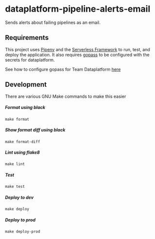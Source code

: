# dataplatform-pipeline-alerts-email
Sends alerts about failing pipelines as an email.


## Requirements
This project uses [Pipenv](https://github.com/pypa/pipenv) and
the [Serverless Framework](https://www.serverless.com/) to run, test,
and deploy the application.
It also requires [gopass](https://github.com/gopasspw/gopass) to be configured
with the secrets for dataplatform.  

See how to configure gopass for Team Dataplatform
[here](https://github.oslo.kommune.no/origo-dataplatform/dataplatform-gopass-secrets)

## Development
There are various GNU Make commands to make this easier  

##### Format using black
`make format`
##### Show format diff using black
`make format-diff`  
##### Lint using flake8
`make lint`
##### Test
`make test`  
##### Deploy to dev
`make deploy`  
##### Deploy to prod
`make deploy-prod`  
